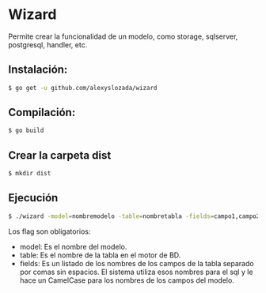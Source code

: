 # Wizard

Permite crear la funcionalidad de un modelo, como storage, sqlserver, postgresql, handler, etc.

## Instalación:
```bash
$ go get -u github.com/alexyslozada/wizard
```

## Compilación:
```bash
$ go build
```

## Crear la carpeta dist
```bash
$ mkdir dist
```

## Ejecución
```bash
$ ./wizard -model=nombremodelo -table=nombretabla -fields=campo1,campo2,campo3
```

Los flag son obligatorios:
* model: Es el nombre del modelo.
* table: Es el nombre de la tabla en el motor de BD.
* fields: Es un listado de los nombres de los campos de la tabla separado por comas sin espacios. El sistema utiliza esos nombres para el sql y le hace un CamelCase para los nombres de los campos del modelo.
